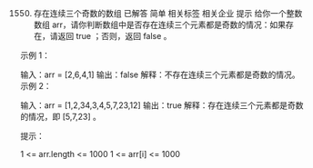 1550. 存在连续三个奇数的数组
已解答
简单
相关标签
相关企业
提示
给你一个整数数组 arr，请你判断数组中是否存在连续三个元素都是奇数的情况：如果存在，请返回 true ；否则，返回 false 。

 

示例 1：

输入：arr = [2,6,4,1]
输出：false
解释：不存在连续三个元素都是奇数的情况。
示例 2：

输入：arr = [1,2,34,3,4,5,7,23,12]
输出：true
解释：存在连续三个元素都是奇数的情况，即 [5,7,23] 。
 

提示：

1 <= arr.length <= 1000
1 <= arr[i] <= 1000